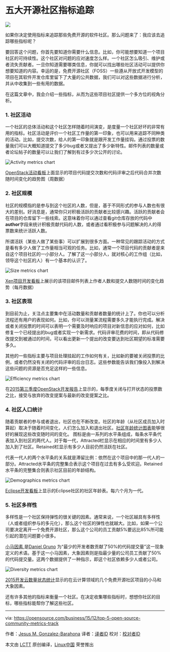 五大开源社区指标追踪
================================================================================
![](https://opensource.com/sites/default/files/styles/image-full-size/public/images/business/yearbook2015-osdc-lead-1.png)

如果你决定使用指标来追踪那些免费开源的软件社区。那么问题来了：我应该去追踪哪些指标呢？

要回答这个问题，你首先要知道你需要什么信息。比如，你可能想要知道一个项目社区的可持续性。这个社区对问题的应对速度怎么样。一个社区怎么吸引、维护或者流失贡献者。一旦你知道需要哪类信息，你就可以找出哪些社区活动可以提供你想要知道的内容。幸运的是，免费开源社区（FOSS）一些遵从开放式开发模型的项目在其软件开发仓库里留下了大量的公共数据，我们可以对这些数据进行分析，并从中收集到一些有用的数据。 

在这篇文章中，我会介绍一些指标，从而为这些项目社区提供一个多方位的视角分析。

### 1. 社区活动 ###

一个社区的总体活动和这个社区怎样随着时间演变，是度量一个社区好坏的非常有用的指标。社区活动是评价一个社区工作量的第一印象，也可以用来追踪不同种类的活动。比如，提交次数，给人的第一印象就是跟开发工作量挂钩。通过投票的数量我们可以大概知道提交了多少bug或者又提出了多少新特性。邮件列表的数量或者论坛帖子的数量可以让我们了解到有过多少次公开的讨论。

![Activity metrics chart](https://opensource.com/sites/default/files/images/business-uploads/activity-metrics.png)

[OpenStack活动看板][1]上面显示的项目代码提交次数和代码评审之后代码合并次数随时间变化的趋势图（周数据）


### 2. 社区规模 ###

社区的规模指的是参与到这个社区的人数，但是，基于不同形式的参与人数也有很大的差别。好消息是，通常你只对积极活跃的贡献者比较感兴趣。活跃的贡献者会在项目的仓库留下一些线索。这意味着你可以通过查看git仓库存放的代码中**author**字段来统计积极贡献代码的人数，或者通过看积极参与问题解决的人的得票数来统计活跃人数。

所谓活跃（某些人做了某些事）可以扩展到很多方面。一种常见的跟踪活动的方式是看有多少人做了工作量相当可观的任务。比如，通常一个项目代码的贡献者是来自这个项目社区的一小部分人。了解了这一小部分人，就对核心的工作组（比如，领导这个社区的人）有一个基本的认识了。

![Size metrics chart](https://opensource.com/sites/default/files/images/business-uploads/size-metrics.png)

[Xen项目开发看板][2]上展示的该项目邮件列表上作者人数和提交人数随时间的变化趋势（每月数据）

### 3. 社区表现 ###


到目前为止，关注点主要集中在活动数量和贡献者数量的统计上了。你也可以分析流程还有用户的表现如何。比如，你可以测量某流程需要多久才能执行完成。解决或者关闭投票的时间可以表明一个需要及时响应的项目对新信息的应对如何，比如修复一个已经提出的bug或者实现一个新需求。代码评审花费的时间，即从代码修改提交到被通过的时间，可以看出更新一个提出的改变要达到社区期望的标准需要多久。

其他的一些指标主要与项目处理挂起的工作如何有关，比如新的要被关闭投票的比例，或者仍然没有关闭的代码评审的后台日志。这些参数能告诉我们像投入到解决这些问题的资源是否充足这样的一些信息。

![Efficiency metrics chart](https://opensource.com/sites/default/files/images/business-uploads/efficiency-metrics.png)

在[2015第三季度OpenStack开发报告][3]上显示的，每季度关闭与打开状态的投票数之比，接受与放弃的改变提案与最新的改变提案之比。

### 4. 社区人口统计 ###

随着贡献者的参与或者退出，社区也在不断改变。社区的年龄（从社区成员加入时算起）取决于随着时间变化，人们怎么加入和退出社区。[社区年龄统计图表][4]能够很好的展现这些改变随时间的变化。 图标是由一系列的水平条组成，每条水平条代表加入到社区的两代人。对于每一代，Attracted栏显示在相应的时间里有多少人加入到了社区。Retained栏显示有多少人目前仍然活跃在社区。

代表一代人的两个水平条的关系就是滞留比例：依然在这个项目中的那一代人的一部分。Attracted水平条的完整集合表示这个项目在过去有多么受欢迎。Retained水平条的完整集合则表示社区目前的年龄结构。

![Demographics metrics chart](https://opensource.com/sites/default/files/images/business-uploads/demography-metrics.png)

[Eclipse开发看板][5]上显示的Eclipse社区的社区年龄表。每六个月为一代。

### 5. 社区多样性 ###

多样性是一个社区保持弹性的很关键的因素。通常来说，一个社区越具有多样性（人或者组织参与的多元化），那么这个社区的弹性也就越大。比如，如果一个公司要决定离开一个免费开源社区，那么这个公司的员工贡献5%要远比85%所可能引起的潜在问题要小很多。

[小马因素][6],是[Daniel Gruno][7] 为“最少的开发者数贡献了50%的代码提交量”这一现象定义的术语。基于这一小马因素，大象因素则是指最少量的公司员工贡献了50%的代码提交量。这两个数据提供了一种指示，即这个社区依赖多少人或者公司。

![Diversity metrics chart](https://opensource.com/sites/default/files/images/business-uploads/diversity-metrics.png)

[2015开发云数量状态统计][8]显示的在云计算领域的几个免费开源社区项目的小马和大象因素。

还有许多其他的指标来衡量一个社区。在决定收集哪些指标时，想想你社区的目标，哪些指标能帮你了解这些社区。

--------------------------------------------------------------------------------

via: https://opensource.com/business/15/12/top-5-open-source-community-metrics-track

作者：[Jesus M. Gonzalez-Barahona][a]
译者：[译者ID](https://github.com/译者ID)
校对：[校对者ID](https://github.com/校对者ID)

本文由 [LCTT](https://github.com/LCTT/TranslateProject) 原创编译，[Linux中国](https://linux.cn/) 荣誉推出

[a]:https://opensource.com/users/jgbarah
[1]:http://activity.openstack.org/
[2]:http://projects.bitergia.com/xen-project-dashboard/
[3]:http://activity.openstack.org/dash/reports/2015-q3/pdf/2015-q3_OpenStack_report.pdf
[4]:http://radar.oreilly.com/2014/10/measure-your-open-source-communitys-age-to-keep-it-healthy.html
[5]:http://dashboard.eclipse.org/demographics.html
[6]:https://ke4qqq.wordpress.com/2015/02/08/pony-factor-math/
[7]:https://twitter.com/humbedooh
[8]:https://speakerdeck.com/jgbarah/the-quantitative-state-of-the-open-cloud-2015-edition